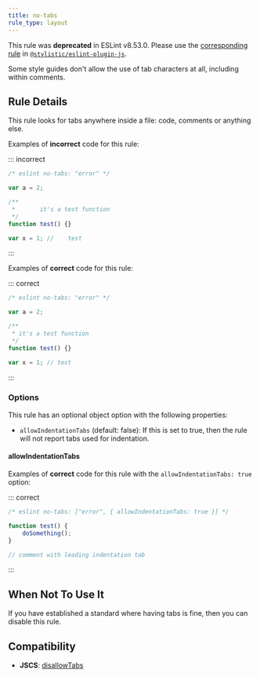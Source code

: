 ```yaml
---
title: no-tabs
rule_type: layout
---
```


This rule was **deprecated** in ESLint v8.53.0. Please use the [corresponding rule](https://eslint.style/rules/js/no-tabs) in [`@stylistic/eslint-plugin-js`](https://eslint.style/packages/js).

Some style guides don't allow the use of tab characters at all, including within comments.

## Rule Details

This rule looks for tabs anywhere inside a file: code, comments or anything else.

Examples of **incorrect** code for this rule:

<!-- markdownlint-capture -->
<!-- markdownlint-disable MD010 -->

::: incorrect

```js
/* eslint no-tabs: "error" */

var a = 2;

/**
 * 		 it's a test function
 */
function test() {}

var x = 1; // 	 test
```

:::

<!-- markdownlint-restore -->

Examples of **correct** code for this rule:

::: correct

```js
/* eslint no-tabs: "error" */

var a = 2;

/**
 * it's a test function
 */
function test() {}

var x = 1; // test
```

:::

### Options

This rule has an optional object option with the following properties:

-   `allowIndentationTabs` (default: false): If this is set to true, then the rule will not report tabs used for indentation.

#### allowIndentationTabs

Examples of **correct** code for this rule with the `allowIndentationTabs: true` option:

<!-- markdownlint-capture -->
<!-- markdownlint-disable MD010 -->

::: correct

```js
/* eslint no-tabs: ["error", { allowIndentationTabs: true }] */

function test() {
    doSomething();
}

// comment with leading indentation tab
```

:::

<!-- markdownlint-restore -->

## When Not To Use It

If you have established a standard where having tabs is fine, then you can disable this rule.

## Compatibility

-   **JSCS**: [disallowTabs](https://jscs-dev.github.io/rule/disallowTabs)
